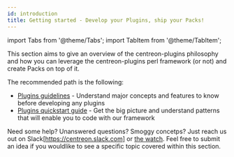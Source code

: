 ```yaml
---
id: introduction
title: Getting started - Develop your Plugins, ship your Packs!
---
```


import Tabs from '@theme/Tabs';
import TabItem from '@theme/TabItem';

This section aims to give an overview of the centreon-plugins philosophy and how 
you can leverage the centreon-plugins perl framework (or not) and create Packs on top
of it.

The recommended path is the following:

- [Plugins guidelines](../dev-resources/plugins-guidelines.md) - Understand major
concepts and features to know before developing any plugins
- [Plugins quickstart guide](../dev-resources/develop-with-centreon-plugins.md) - Get the 
big picture and understand patterns that will enable you to code with our framework

Need some help? Unanswered questions? Smoggy concetps? Just reach us out on Slack[https://centreon.slack.com] or 
[the watch](https://thewatch.centreon.com). Feel free to submit an idea if you wouldlike to see a specific topic covered 
within this section. 